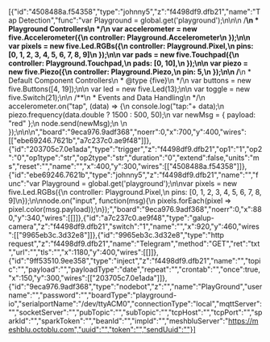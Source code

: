 [{"id":"4508488a.f54358","type":"johnny5","z":"f4498df9.dfb21","name":"Tap Detection","func":"var Playground = global.get('playground');\n\n\n  /**\n   * Playground Controllers\n   */\n  var accelerometer = new five.Accelerometer({\n    controller: Playground.Accelerometer\n  });\n\n  var pixels = new five.Led.RGBs({\n    controller: Playground.Pixel,\n    pins: [0, 1, 2, 3, 4, 5, 6, 7, 8, 9]\n  });\n\n  var pads = new five.Touchpad({\n    controller: Playground.Touchpad,\n    pads: [0, 10],\n  });\n\n  var piezo = new five.Piezo({\n    controller: Playground.Piezo,\n    pin: 5,\n  });\n\n  /**\n   * Default Component Controllers\n   * @type {five}\n   */\n  var buttons = new five.Buttons([4, 19]);\n\n  var led = new five.Led(13);\n\n  var toggle = new five.Switch(21);\n\n  /**\n   * Events and Data Handling\n   */\n  accelerometer.on(\"tap\", (data) => {\n    console.log(\"tap:\"+ data);\n    piezo.frequency(data.double ? 1500 : 500, 50);\n    var newMsg = { payload: \"red\" };\n    node.send(newMsg);\n      \n  });\n\n\n","board":"9eca976.9adf368","noerr":0,"x":700,"y":400,"wires":[["ebe69246.7621b","a7c237c0.ae9f48"]]},{"id":"203705c7.0e1ada","type":"trigger","z":"f4498df9.dfb21","op1":"1","op2":"0","op1type":"str","op2type":"str","duration":"0","extend":false,"units":"ms","reset":"","name":"","x":400,"y":300,"wires":[["4508488a.f54358"]]},{"id":"ebe69246.7621b","type":"johnny5","z":"f4498df9.dfb21","name":"","func":"var Playground = global.get('playground');\n\nvar pixels = new five.Led.RGBs({\n    controller: Playground.Pixel,\n    pins: [0, 1, 2, 3, 4, 5, 6, 7, 8, 9]\n});\n\nnode.on(\"input\", function(msg){\n    pixels.forEach(pixel => pixel.color(msg.payload));\n});","board":"9eca976.9adf368","noerr":0,"x":880,"y":340,"wires":[[]]},{"id":"a7c237c0.ae9f48","type":"galup-camera","z":"f4498df9.dfb21","switch":"1","name":"","x":920,"y":460,"wires":[["9965eb3c.3d32e8"]]},{"id":"9965eb3c.3d32e8","type":"http request","z":"f4498df9.dfb21","name":"Telegram","method":"GET","ret":"txt","url":"","tls":"","x":1180,"y":400,"wires":[[]]},{"id":"9ff53510.9ee358","type":"inject","z":"f4498df9.dfb21","name":"","topic":"","payload":"","payloadType":"date","repeat":"","crontab":"","once":true,"x":150,"y":300,"wires":[["203705c7.0e1ada"]]},{"id":"9eca976.9adf368","type":"nodebot","z":"","name":"PlayGround","username":"","password":"","boardType":"playground-io","serialportName":"/dev/ttyACM0","connectionType":"local","mqttServer":"","socketServer":"","pubTopic":"","subTopic":"","tcpHost":"","tcpPort":"","sparkId":"","sparkToken":"","beanId":"","impId":"","meshbluServer":"https://meshblu.octoblu.com","uuid":"","token":"","sendUuid":""}]
